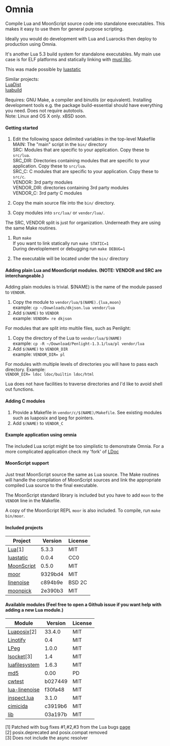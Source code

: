 Omnia
=====

Compile Lua and MoonScript source code into standalone executables. This makes it easy to use them for general purpose scripting.

Ideally you would do development with Lua and Luarocks then deploy to production using Omnia.

It's another Lua 5.3 build system for standalone executables. My main use case is for ELF platforms and statically linking with [musl libc](http://www.musl-libc.org/).

This was made possible by [luastatic](https://github.com/ers35/luastatic)

Similar projects:<br>
[LuaDist](http://luadist.org/)<br/>
[luabuild](https://github.com/stevedonovan/luabuild)

Requires: GNU Make, a compiler and binutils (or equivalent). Installing development tools e.g. the package build-essential should have everything you need. Does not require autotools.<br/>
Note: Linux and OS X only. xBSD soon.

#### Getting started

1. Edit the following space delimited variables in the top-level Makefile<br/>
     MAIN: The "main" script in the `bin/` directory<br/>
     SRC: Modules that are specific to your application. Copy these to `src/lua`. <br/>
     SRC_DIR: Directories containing modules that are specific to your application. Copy these to `src/lua`.</br>
     SRC_C: C modules that are specific to your application. Copy these to `src/c`.<br/>
     VENDOR: 3rd party modules<br/>
     VENDOR_DIR: directories containing 3rd party modules<br/>
     VENDOR_C: 3rd party C modules<br/>

2. Copy the main source file into the `bin/` directory.

3. Copy modules into `src/lua/` or `vendor/lua/`.

The SRC, VENDOR split is just for organization. Underneath they are using the same Make routines.

1. Run `make`<br/>
If you want to link statically run `make STATIC=1`<br/>
During developlement or debugging run `make DEBUG=1`

2. The executable will be located under the `bin/` directory

#### Adding plain Lua and MoonScript modules. (NOTE: VENDOR and SRC are interchangeable.)

Adding plain modules is trivial. $(NAME) is the name of the module passed to `VENDOR`.

1. Copy the module to `vendor/lua/$(NAME).{lua,moon}`<br/>
  example: `cp ~/Downloads/dkjson.lua vendor/lua`
1. Add `$(NAME)` to `VENDOR`<br/>
  example: `VENDOR= re dkjson`

For modules that are split into multile files, such as Penlight:

1. Copy the directory of the Lua to `vendor/lua/$(NAME)`<br/>
  example: `cp -R ~/Download/Penlight-1.3.1/lua/pl vendor/lua`
1. Add `$(NAME)` to `VENDOR_DIR`<br/>
  example: `VENDOR_DIR= pl`

For modules with multiple levels of directories you will have to pass each directory. Example:<br/>
  `VENDOR_DIR= ldoc ldoc/builtin ldoc/html`

Lua does not have facilities to traverse directories and I'd like to avoid shell out functions.

#### Adding C modules

1. Provide a Makefile in `vendor/c/$(NAME)/Makefile`. See existing modules such as luaposix and lpeg for pointers.
1. Add `$(NAME)` to `VENDOR_C`

#### Example application using omnia

The included Lua script might be too simplistic to demonstrate Omnia. For a more complicated application check my 'fork' of [LDoc](https://github.com/tongson/LDoc)

#### MoonScript support

Just treat MoonScript source the same as Lua source. The Make routines will handle the compilation of MoonScript sources and link the appropriate compiled Lua source to the final executable.

The MoonScript standard library is included but you have to add `moon` to the `VENDOR` line in the Makefile.

A copy of the MoonScript REPL `moor` is also included. To compile, run `make bin/moor`.

#### Included projects

Project                                                     | Version         | License
------------------------------------------------------------|-----------------|---------
[Lua](http://www.lua.org)[1]                                | 5.3.3           | MIT
[luastatic](https://github.com/ers35/luastatic)             | 0.0.4           | CC0
[MoonScript](http://moonscript.org)                         | 0.5.0           | MIT
[moor](https://github.com/Nymphium/moor)                    | 9329bd4         | MIT
[linenoise](http://github.com/antirez/linenoise)            | c894b9e         | BSD 2C
[moonpick](https://github.com/nilnor/moonpick)              | 2e390b3         | MIT

#### Available modules (Feel free to open a Github issue if you want help with adding a new Lua module.)

Module                                                          | Version         | License
----------------------------------------------------------------|-----------------|---------
[Luaposix](https://github.com/luaposix/luaposix)[2]             | 33.4.0          | MIT
[Linotify](https://github.com/hoelzro/linotify)                 | 0.4             | MIT
[LPeg](http://www.inf.puc-rio.br/~roberto/lpeg/)                | 1.0.0           | MIT
[lsocket](http://tset.de/lsocket/)[3]                           | 1.4             | MIT
[luafilesystem](https://github.com/keplerproject/luafilesystem) | 1.6.3           | MIT
[md5](http://www.rjek.com/luahash-0.00.tar.bz2)                 | 0.00            | PD
[cwtest](https://github.com/catwell/cwtest)                     | b027449         | MIT
[lua-linenoise](https://github.com/hoelzro/lua-linenoise)       | f30fa48         | MIT
[inspect.lua](https://github.com/kikito/inspect.lua)            | 3.1.0           | MIT
[cimicida](https://github.com/Configi/configi)                  | c3919b6         | MIT
[lib](https://github.com/Configi/configi)                       | 03a197b         | MIT


[1] Patched with bug fixes #1,#2,#3 from the Lua bugs [page](http://www.lua.org/bugs.html#5.3.3)<br/>
[2] posix.deprecated and posix.compat removed<br/>
[3] Does not include the async resolver<br/>

